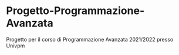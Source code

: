 # Progetto-Programmazione-Avanzata
Progetto per il corso di Programmazione Avanzata 2021/2022 presso Univpm
